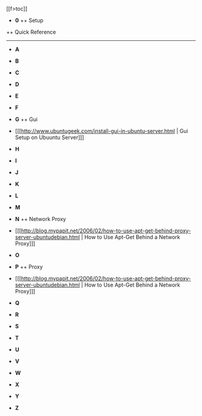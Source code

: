 [[f>toc]]

+ __**0**__
++ Setup

++ Quick Reference

----


+ __**A**__


+ __**B**__


+ __**C**__


+ __**D**__


+ __**E**__


+ __**F**__


+ __**G**__
++ Gui
* [[[http://www.ubuntugeek.com/install-gui-in-ubuntu-server.html | Gui Setup on Ubuuntu Server]]]

+ __**H**__


+ __**I**__


+ __**J**__


+ __**K**__


+ __**L**__


+ __**M**__


+ __**N**__
++ Network Proxy
* [[[http://blog.mypapit.net/2006/02/how-to-use-apt-get-behind-proxy-server-ubuntudebian.html | How to Use Apt-Get Behind a Network Proxy]]]


+ __**O**__


+ __**P**__
++ Proxy
* [[[http://blog.mypapit.net/2006/02/how-to-use-apt-get-behind-proxy-server-ubuntudebian.html | How to Use Apt-Get Behind a Network Proxy]]]

+ __**Q**__

 
+ __**R**__


+ __**S**__


+ __**T**__


+ __**U**__


+ __**V**__


+ __**W**__


+ __**X**__


+ __**Y**__


+ __**Z**__